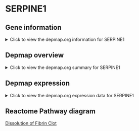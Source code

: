 <h1>SERPINE1</h1>

<h2>Gene information</h2>
<details>
  <summary>Click to view the depmap.org information for SERPINE1</summary>
  <iframe src="https://depmap.org/portal/gene/SERPINE1?tab=about" style="border:none;width:100%;height:800px"></iframe>
</details>

<h2>Depmap overview</h2>
<details>
  <summary>Click to view the depmap.org summary for SERPINE1</summary>
  <iframe src="https://depmap.org/portal/gene/SERPINE1?tab=overview" style="border:none;width:100%;height:800px"></iframe>
</details>

<h2>Depmap expression</h2>
<details>
  <summary>Click to view the depmap.org expression data for SERPINE1</summary>
  <iframe src="https://depmap.org/portal/gene/SERPINE1?tab=characterization" style="border:none;width:100%;height:800px"></iframe>
</details>



<h2>Reactome Pathway diagram</h2>
<a href="https://reactome.org/PathwayBrowser/#/R-HSA-75205">Dissolution of Fibrin Clot</a>



